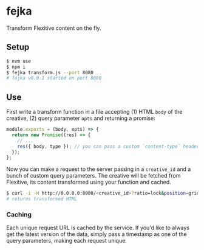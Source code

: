 # fejka

Transform Flexitive content on the fly.

## Setup

```bash
$ nvm use
$ npm i
$ fejka transform.js --port 8080
# fejka v0.0.1 started on port 8080
```

## Use

First write a transform function in a file accepting (1) HTML `body` of the creative, (2) query parameter `opts` and returning a promise:

```js
module.exports = (body, opts) => {
  return new Promise((res) => {
    // ...
    res({ body, type }); // you can pass a custom `content-type` header here
  });
};
```

Now you can make a request to the server passing in a `creative_id` and a bunch of custom query parameters. The creative will be fetched from Flexitive, its content transformed using your function and cached.

```bash
$ curl -i -H http://0.0.0.0:8080/<creative_id>?ratio=lock&position=grid
# returns transformed HTML
```
### Caching

Each unique request URL is cached by the service. If you'd like to always get the latest version of the data, simply pass a timestamp as one of the query parameters, making each request unique.
